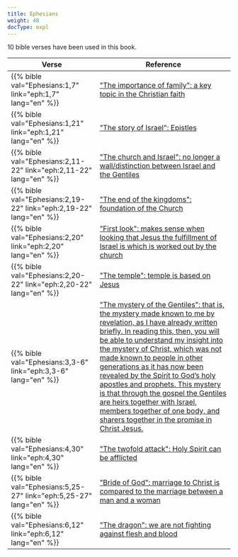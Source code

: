 ```yaml
---
title: Ephesians
weight: 48
docType: expl
---
```


10 bible verses have been used in this book.

| Verse | Reference |
|-------|-----------|
| {{% bible val="Ephesians:1,7" link="eph:1,7" lang="en" %}} | ["The importance of family":  a key topic in the Christian faith](/expl/background/israel/the-role-of-family-in-the-bible#8181) |
| {{% bible val="Ephesians:1,21" link="eph:1,21" lang="en" %}} | ["The story of Israel": Epistles](/appl/topics/hero/who-rules-the-world#af6b) |
| {{% bible val="Ephesians:2,11-22" link="eph:2,11-22" lang="en" %}} | ["The church and Israel": no longer a wall/distinction between Israel and the Gentiles](/expl/topics/others/dispensionalism-and-its-critic#40c6) |
| {{% bible val="Ephesians:2,19-22" link="eph:2,19-22" lang="en" %}} | ["The end of the kingdoms": foundation of the Church](/expl/bible/daniel/the-four-kingdoms-in-daniel#3dba) |
| {{% bible val="Ephesians:2,20" link="eph:2,20" lang="en" %}} | ["First look": makes sense when looking that Jesus the fulfillment of Israel is which is worked out by the church](/expl/content/paradise/the-new-jerusalem#946d) |
| {{% bible val="Ephesians:2,20-22" link="eph:2,20-22" lang="en" %}} | ["The temple": temple is based on Jesus](/expl/background/israel/the-church-is-part-of-israel#3b81) |
| {{% bible val="Ephesians:3,3-6" link="eph:3,3-6" lang="en" %}} | ["The mystery of the Gentiles": that is, the mystery made known to me by revelation, as I have already written briefly. In reading this, then, you will be able to understand my insight into the mystery of Christ, which was not made known to people in other generations as it has now been revealed by the Spirit to God’s holy apostles and prophets. This mystery is that through the gospel the Gentiles are heirs together with Israel, members together of one body, and sharers together in the promise in Christ Jesus.](/expl/background/israel/the-church-is-part-of-israel#a99c) |
| {{% bible val="Ephesians:4,30" link="eph:4,30" lang="en" %}} | ["The twofold attack": Holy Spirit can be afflicted](/expl/content/beasts/the-nature-of-the-beast-in-the-book-of-revelation#f4be) |
| {{% bible val="Ephesians:5,25-27" link="eph:5,25-27" lang="en" %}} | ["Bride of God": marriage to Christ is compared to the marriage between a man and a woman](/expl/background/israel/the-church-is-part-of-israel#9c2e) |
| {{% bible val="Ephesians:6,12" link="eph:6,12" lang="en" %}} | ["The dragon": we are not fighting against flesh and blood](/expl/content/beasts/the-beasts-and-the-666-in-historical-context#bb06) |
